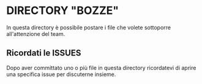 # DIRECTORY "BOZZE"

In questa directory è possibile postare i file che volete sottoporre all'attenzione del team.

## Ricordati le ISSUES
Dopo aver committato uno o più file in questa directory ricordatevi di aprire una specifica issue per discuterne insieme.